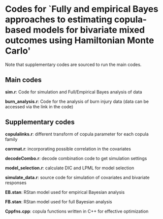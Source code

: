 # Codes for `Fully and empirical Bayes approaches to estimating copula-based models for bivariate mixed outcomes using Hamiltonian Monte Carlo'

Note that supplementary codes are sourced to run the main codes.

## Main codes

**sim.r**: Code for simulation and Full/Empirical Bayes analysis of data

**burn_analysis.r**: Code for the analysis of burn injury data (data can be accessed via the link in the code)

## Supplementary codes

**copulalinks.r**: different transform of copula parameter for each copula family

**corrmat.r**: incorporating possible correlation in the covariates

**decodeCombo.r**: decode combination code to get simulation settings

**model_selection.r**: calculate DIC and LPML for model selection

**simulate_data.r**: source code for simulation of covariates and bivariate responses

**EB.stan**: RStan model used for empirical Bayesian analysis

**FB.stan**: RStan model used for full Bayesian analysis

**Cppfns.cpp**: copula functions written in C++ for effective optimization
